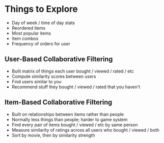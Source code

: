 # Things to Explore

* Day of week / time of day stats
* Reordered items
* Most popular items
* Item combos
* Frequency of orders for user

## User-Based Collaborative Filtering

* Built matrix of things each user bought / viewed / rated / etc
* Compute similarity scores between users
* Find users similar to you
* Recommend stuff they bought / viewed / rated that you haven't

## Item-Based Collaborative Filtering

* Built on relationships between items rather than people
* Normally less things than people; harder to game system
* Find every pair of items bought / viewed / etc by same person
* Measure similarity of ratings across all users who bought / viewed / both
* Sort by movie, then by similarity strength
